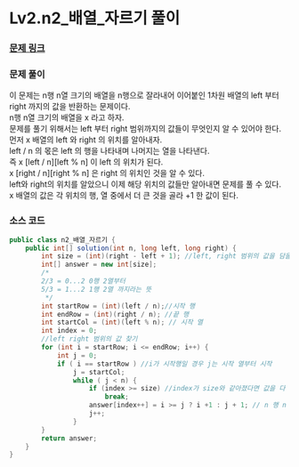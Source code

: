 # Lv2.n2_배열_자르기 풀이

### [문제 링크](https://school.programmers.co.kr/learn/courses/30/lessons/87390)

### 문제 풀이
이 문제는 n행 n열 크기의 배열을 n행으로 잘라내어 이어붙인 1차원 배열의 left 부터 right 까지의 값을 반환하는 문제이다.</br>
n행 n열 크기의 배열을 x 라고 하자. </br>
문제를 풀기 위해서는 left 부터 right 범위까지의 값들이 무엇인지 알 수 있어야 한다. </br>
먼저 x 배열의 left 와 right 의 위치를 알아내자. </br>
left / n 의 몫은 left 의 행을 나타내며 나머지는 열을 나타낸다. </br>
즉 x [left / n][left % n] 이 left 의 위치가 된다. </br>
x [right / n][right % n] 은 right 의 위치인 것을 알 수 있다. </br>
left와 right의 위치를 알았으니 이제 해당 위치의 값들만 알아내면 문제를 풀 수 있다. </br>
x 배열의 값은 각 위치의 행, 열 중에서 더 큰 것을 골라 +1 한 값이 된다. </br>


### 소스 코드
```java
public class n2_배열_자르기 {
    public int[] solution(int n, long left, long right) {
        int size = (int)(right - left + 1); //left, right 범위의 값을 담을 배열의 크기
        int[] answer = new int[size]; 
        /*
        2/3 = 0...2 0행 2열부터
        5/3 = 1...2 1행 2열 까지라는 뜻
         */
        int startRow = (int)(left / n);//시작 행
        int endRow = (int)(right / n); //끝 행
        int startCol = (int)(left % n); // 시작 열
        int index = 0;
        //left right 범위의 값 찾기
        for (int i = startRow; i <= endRow; i++) {
            int j = 0;
            if ( i == startRow ) //i가 시작행일 경우 j는 시작 열부터 시작
                j = startCol;
                while ( j < n) {
                    if (index >= size) //index가 size와 같아졌다면 값을 다 찾은 것
                        break;
                    answer[index++] = i >= j ? i +1 : j + 1; // n 행 n 배열의 i, j 위치한 값
                    j++;
                }
        }
        return answer;
    }
}

```
